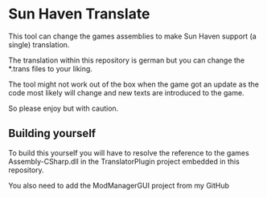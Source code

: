 # Sun Haven Translate

This tool can change the games assemblies to make Sun Haven support (a single) translation.

The translation within this repository is german but you can change the *.trans files to your liking.

The tool might not work out of the box when the game got an update as the code most likely will change and new texts are introduced to the game.

So please enjoy but with caution.

## Building yourself
To build this yourself you will have to resolve the reference to the games Assembly-CSharp.dll in the TranslatorPlugin project embedded in this repository.

You also need to add the ModManagerGUI project from my GitHub